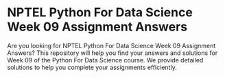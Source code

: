# NPTEL Python For Data Science Week 09 Assignment Answers

Are you looking for NPTEL Python For Data Science Week 09 Assignment Answers? This repository will help you find your answers and solutions for Week 09 of the Python For Data Science course. We provide detailed solutions to help you complete your assignments efficiently.